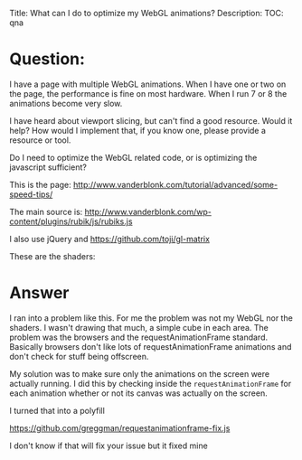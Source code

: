 Title: What can I do to optimize my WebGL animations?
Description:
TOC: qna

# Question:

I have a page with multiple WebGL animations. When I have one or two on the page, the performance is fine on most hardware. When I run 7 or 8 the animations become very slow. 

I have heard about viewport slicing, but can't find a good resource. Would it help? How would I implement that, if you know one, please provide a resource or tool.

Do I need to optimize the WebGL related code, or is optimizing the javascript sufficient?



This is the page:
http://www.vanderblonk.com/tutorial/advanced/some-speed-tips/

The main source is: http://www.vanderblonk.com/wp-content/plugins/rubik/js/rubiks.js

I also use jQuery and https://github.com/toji/gl-matrix

These are the shaders:

 <script id="fragmentShader" type="x-shader/x-fragment">
  varying highp vec4 position;
  varying highp vec3 normal;

  uniform bool lighting;
  uniform highp vec3 eyePosition;
  uniform highp vec4 ambient;
  uniform highp vec4 diffuse;
  uniform highp vec4 specular;
  uniform highp float shininess;

  const highp vec4 lightPosition = vec4(-1.,1.,-1., 1);
  const highp vec4 lightColor = vec4(.2,.2,.2,1);

  void main(void) {
   if (lighting) {
    highp vec3 position = position.xyz / position.w;
    highp vec3 eyeDirection = normalize(eyePosition - position);
    highp vec3 lightPosition = lightPosition.xyz / lightPosition.w;
    highp vec3 lightDirection = normalize(lightPosition - position);
    highp vec3 halfAngle = normalize(lightDirection + eyeDirection);
    highp vec4 diffuseTerm = diffuse * lightColor * max(dot(normal, lightDirection), 0.0);
    highp vec4 specularTerm = specular * lightColor * pow(max(dot(normal, halfAngle), 0.0), shininess);
    gl_FragColor = diffuseTerm + specularTerm + ambient;
   } else {
    gl_FragColor = ambient;
   }
  }
 </script>
 <script id="vertexShader" type="x-shader/x-vertex">
  attribute vec3 vertexPosition;
  attribute vec3 vertexNormal;

  uniform mat4 modelViewMatrix;
  uniform mat4 projectionMatrix;
  uniform mat3 normalMatrix;

  varying vec4 position;
  varying vec3 normal;

  void main(void) {
   position = modelViewMatrix * vec4(vertexPosition, 1.0);
   gl_Position = projectionMatrix * position;
   normal = normalize(normalMatrix * vertexNormal);
  }
 </script>

# Answer

I ran into a problem like this. For me the problem was not my WebGL nor the shaders. I wasn't drawing that much, a simple cube in each area. The problem was the browsers and the requestAnimationFrame standard. Basically browsers don't like lots of requestAnimationFrame animations and don't check for stuff being offscreen.

My solution was to make sure only the animations on the screen were actually running. I did this by checking inside the `requestAnimationFrame` for each animation whether or not its canvas was actually on the screen.

I turned that into a polyfill

https://github.com/greggman/requestanimationframe-fix.js

I don't know if that will fix your issue but it fixed mine

